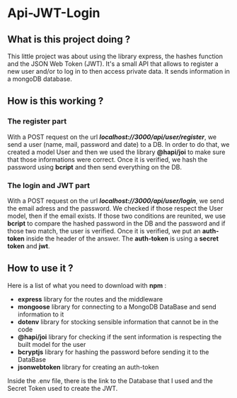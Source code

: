 # Api-JWT-Login

## What is this project doing ?

This little project was about using the library express, the hashes function and the JSON Web Token (JWT). 
It's a small API that allows to register a new user and/or to log in to then access private data. It sends information in a mongoDB database. 

## How is this working ?

### The register part

With a POST request on the url ***localhost://3000/api/user/register***, we send a user (name, mail, password and date) to a DB. In order to do that, we created a model User and then we used the library **@hapi/joi** to make sure that those informations were correct. Once it is verified, we hash the password using **bcript** and then send everything on the DB.

### The login and JWT part

With a POST request on the url ***localhost://3000/api/user/login***, we send the email adress and the password. We checked if those respect the User model, then if the email exists. If those two conditions are reunited, we use **bcript** to compare the hashed password in the DB and the password and if those two match, the user is verified. Once it is verified, we put an **auth-token** inside the header of the answer. The **auth-token** is using a **secret token** and **jwt**.

## How to use it ?

Here is a list of what you need to download with **npm** : 

 - **express** library for the routes and the middleware
 - **mongoose** library for connecting to a MongoDB DataBase and send information to it
 - **dotenv** library for stocking sensible information that cannot be in the code
 - **@hapi/joi** library for checking if the sent information is respecting the built model for the user
 - **bcryptjs** library for hashing the password before sending it to the DataBase
 - **jsonwebtoken** library for creating an auth-token

Inside the .env file, there is the link to the Database that I used and the Secret Token used to create the JWT.